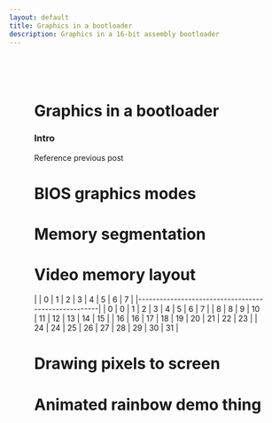 ```yaml
---
layout: default
title: Graphics in a bootloader
description: Graphics in a 16-bit assembly bootloader
---
```

<link rel="stylesheet" type="text/css" href="/css/github-markdown.css" />

<style>
    .markdown-body {
        box-sizing: border-box;
        min-width: 200px;
        max-width: 980px;
        margin: 0 auto;
        padding: 45px;
    }

    .next-guide {
        text-align: center;
        font-weight: bold;
    }

    img {
        display: block;
        margin: 0 auto;
    }

    img.split {
    }

</style>

<script type="text/javascript" async
  src="https://cdn.mathjax.org/mathjax/latest/MathJax.js?config=TeX-MML-AM_CHTML">
</script>

<div class="markdown-body"><h1>Graphics in a bootloader</h1>
<h3>Intro</h3>
<p>Reference previous post</p>
<h1>BIOS graphics modes</h1>
<h1>Memory segmentation</h1>
<h1>Video memory layout</h1>
<p>|     | 0   | 1   | 2   | 3   | 4   | 5   | 6   | 7   |
|-----------------------------------------------------|
| 0   | 0   | 1   | 2   | 3   | 4   | 5   | 6   | 7   |
| 8   | 8   | 9   | 10  | 11  | 12  | 13  | 14  | 15  |
| 16  | 16  | 17  | 18  | 19  | 20  | 21  | 22  | 23  |
| 24  | 24  | 25  | 26  | 27  | 28  | 29  | 30  | 31  |</p>
<h1>Drawing pixels to screen</h1>
<h1>Animated rainbow demo thing</h1></div>
